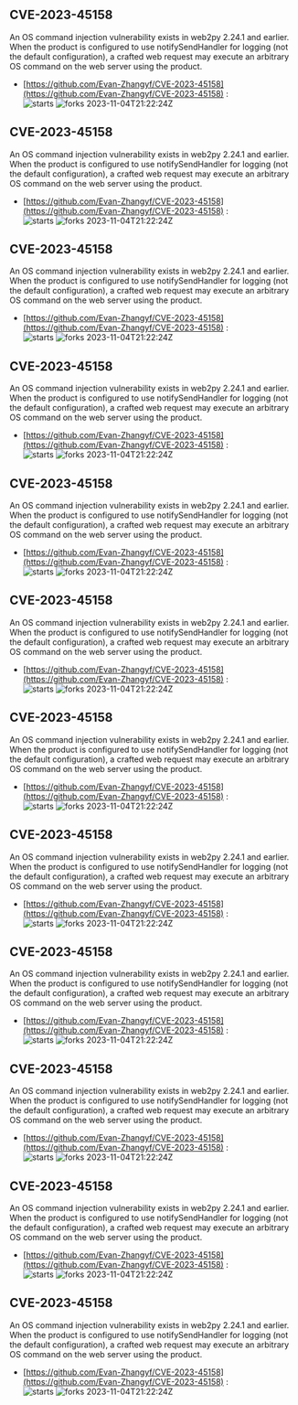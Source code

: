 ## CVE-2023-45158
 An OS command injection vulnerability exists in web2py 2.24.1 and earlier. When the product is configured to use notifySendHandler for logging (not the default configuration), a crafted web request may execute an arbitrary OS command on the web server using the product.

- [https://github.com/Evan-Zhangyf/CVE-2023-45158](https://github.com/Evan-Zhangyf/CVE-2023-45158) :  
![starts](https://img.shields.io/github/stars/Evan-Zhangyf/CVE-2023-45158.svg) 
![forks](https://img.shields.io/github/forks/Evan-Zhangyf/CVE-2023-45158.svg) 
2023-11-04T21:22:24Z

## CVE-2023-45158
 An OS command injection vulnerability exists in web2py 2.24.1 and earlier. When the product is configured to use notifySendHandler for logging (not the default configuration), a crafted web request may execute an arbitrary OS command on the web server using the product.

- [https://github.com/Evan-Zhangyf/CVE-2023-45158](https://github.com/Evan-Zhangyf/CVE-2023-45158) :  
![starts](https://img.shields.io/github/stars/Evan-Zhangyf/CVE-2023-45158.svg) 
![forks](https://img.shields.io/github/forks/Evan-Zhangyf/CVE-2023-45158.svg) 
2023-11-04T21:22:24Z

## CVE-2023-45158
 An OS command injection vulnerability exists in web2py 2.24.1 and earlier. When the product is configured to use notifySendHandler for logging (not the default configuration), a crafted web request may execute an arbitrary OS command on the web server using the product.

- [https://github.com/Evan-Zhangyf/CVE-2023-45158](https://github.com/Evan-Zhangyf/CVE-2023-45158) :  
![starts](https://img.shields.io/github/stars/Evan-Zhangyf/CVE-2023-45158.svg) 
![forks](https://img.shields.io/github/forks/Evan-Zhangyf/CVE-2023-45158.svg) 
2023-11-04T21:22:24Z

## CVE-2023-45158
 An OS command injection vulnerability exists in web2py 2.24.1 and earlier. When the product is configured to use notifySendHandler for logging (not the default configuration), a crafted web request may execute an arbitrary OS command on the web server using the product.

- [https://github.com/Evan-Zhangyf/CVE-2023-45158](https://github.com/Evan-Zhangyf/CVE-2023-45158) :  
![starts](https://img.shields.io/github/stars/Evan-Zhangyf/CVE-2023-45158.svg) 
![forks](https://img.shields.io/github/forks/Evan-Zhangyf/CVE-2023-45158.svg) 
2023-11-04T21:22:24Z

## CVE-2023-45158
 An OS command injection vulnerability exists in web2py 2.24.1 and earlier. When the product is configured to use notifySendHandler for logging (not the default configuration), a crafted web request may execute an arbitrary OS command on the web server using the product.

- [https://github.com/Evan-Zhangyf/CVE-2023-45158](https://github.com/Evan-Zhangyf/CVE-2023-45158) :  
![starts](https://img.shields.io/github/stars/Evan-Zhangyf/CVE-2023-45158.svg) 
![forks](https://img.shields.io/github/forks/Evan-Zhangyf/CVE-2023-45158.svg) 
2023-11-04T21:22:24Z

## CVE-2023-45158
 An OS command injection vulnerability exists in web2py 2.24.1 and earlier. When the product is configured to use notifySendHandler for logging (not the default configuration), a crafted web request may execute an arbitrary OS command on the web server using the product.

- [https://github.com/Evan-Zhangyf/CVE-2023-45158](https://github.com/Evan-Zhangyf/CVE-2023-45158) :  
![starts](https://img.shields.io/github/stars/Evan-Zhangyf/CVE-2023-45158.svg) 
![forks](https://img.shields.io/github/forks/Evan-Zhangyf/CVE-2023-45158.svg) 
2023-11-04T21:22:24Z

## CVE-2023-45158
 An OS command injection vulnerability exists in web2py 2.24.1 and earlier. When the product is configured to use notifySendHandler for logging (not the default configuration), a crafted web request may execute an arbitrary OS command on the web server using the product.

- [https://github.com/Evan-Zhangyf/CVE-2023-45158](https://github.com/Evan-Zhangyf/CVE-2023-45158) :  
![starts](https://img.shields.io/github/stars/Evan-Zhangyf/CVE-2023-45158.svg) 
![forks](https://img.shields.io/github/forks/Evan-Zhangyf/CVE-2023-45158.svg) 
2023-11-04T21:22:24Z

## CVE-2023-45158
 An OS command injection vulnerability exists in web2py 2.24.1 and earlier. When the product is configured to use notifySendHandler for logging (not the default configuration), a crafted web request may execute an arbitrary OS command on the web server using the product.

- [https://github.com/Evan-Zhangyf/CVE-2023-45158](https://github.com/Evan-Zhangyf/CVE-2023-45158) :  
![starts](https://img.shields.io/github/stars/Evan-Zhangyf/CVE-2023-45158.svg) 
![forks](https://img.shields.io/github/forks/Evan-Zhangyf/CVE-2023-45158.svg) 
2023-11-04T21:22:24Z

## CVE-2023-45158
 An OS command injection vulnerability exists in web2py 2.24.1 and earlier. When the product is configured to use notifySendHandler for logging (not the default configuration), a crafted web request may execute an arbitrary OS command on the web server using the product.

- [https://github.com/Evan-Zhangyf/CVE-2023-45158](https://github.com/Evan-Zhangyf/CVE-2023-45158) :  
![starts](https://img.shields.io/github/stars/Evan-Zhangyf/CVE-2023-45158.svg) 
![forks](https://img.shields.io/github/forks/Evan-Zhangyf/CVE-2023-45158.svg) 
2023-11-04T21:22:24Z

## CVE-2023-45158
 An OS command injection vulnerability exists in web2py 2.24.1 and earlier. When the product is configured to use notifySendHandler for logging (not the default configuration), a crafted web request may execute an arbitrary OS command on the web server using the product.

- [https://github.com/Evan-Zhangyf/CVE-2023-45158](https://github.com/Evan-Zhangyf/CVE-2023-45158) :  
![starts](https://img.shields.io/github/stars/Evan-Zhangyf/CVE-2023-45158.svg) 
![forks](https://img.shields.io/github/forks/Evan-Zhangyf/CVE-2023-45158.svg) 
2023-11-04T21:22:24Z

## CVE-2023-45158
 An OS command injection vulnerability exists in web2py 2.24.1 and earlier. When the product is configured to use notifySendHandler for logging (not the default configuration), a crafted web request may execute an arbitrary OS command on the web server using the product.

- [https://github.com/Evan-Zhangyf/CVE-2023-45158](https://github.com/Evan-Zhangyf/CVE-2023-45158) :  
![starts](https://img.shields.io/github/stars/Evan-Zhangyf/CVE-2023-45158.svg) 
![forks](https://img.shields.io/github/forks/Evan-Zhangyf/CVE-2023-45158.svg) 
2023-11-04T21:22:24Z

## CVE-2023-45158
 An OS command injection vulnerability exists in web2py 2.24.1 and earlier. When the product is configured to use notifySendHandler for logging (not the default configuration), a crafted web request may execute an arbitrary OS command on the web server using the product.

- [https://github.com/Evan-Zhangyf/CVE-2023-45158](https://github.com/Evan-Zhangyf/CVE-2023-45158) :  
![starts](https://img.shields.io/github/stars/Evan-Zhangyf/CVE-2023-45158.svg) 
![forks](https://img.shields.io/github/forks/Evan-Zhangyf/CVE-2023-45158.svg) 
2023-11-04T21:22:24Z

